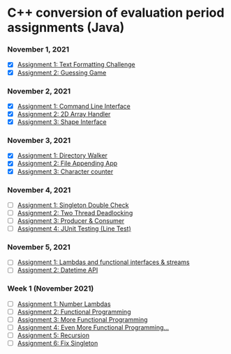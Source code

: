 # C++ conversion of evaluation period assignments (Java)

### November 1, 2021
- [x] <a href="./nov1/assignment_1">Assignment 1: Text Formatting Challenge</a>
- [x] <a href="./nov1/assignment_2">Assignment 2: Guessing Game</a>

### November 2, 2021
- [x] <a href="./nov2/assignment_1">Assignment 1: Command Line Interface</a>
- [x] <a href="./nov2/assignment_2">Assignment 2: 2D Array Handler</a>
- [x] <a href="./nov2/assignment_3">Assignment 3: Shape Interface</a>

### November 3, 2021
- [x] <a href="./nov3/assignment_1">Assignment 1: Directory Walker</a>
- [x] <a href="./nov3/assignment_2">Assignment 2: File Appending App</a>
- [x] <a href="./nov3/assignment_3">Assignment 3: Character counter</a>

### November 4, 2021
- [ ] <a href="./nov4/assignment_1">Assignment 1: Singleton Double Check</a>
- [ ] <a href="./nov4/assignment_2">Assignment 2: Two Thread Deadlocking</a>
- [ ] <a href="./nov4/assignment_3">Assignment 3: Producer & Consumer</a>
- [ ] <a href="./nov4/assignment_4">Assignment 4: JUnit Testing (Line Test)</a>

### November 5, 2021
- [ ] <a href="./nov5/assignment_1">Assignment 1: Lambdas and functional interfaces & streams</a>
- [ ] <a href="./nov5/assignment_2">Assignment 2: Datetime API</a>

### Week 1 (November 2021)
- [ ] <a href="./week1/assignment_1">Assignment 1: Number Lambdas</a>
- [ ] <a href="./week1/assignment_2">Assignment 2: Functional Programming</a>
- [ ] <a href="./week1/assignment_3">Assignment 3: More Functional Programming</a>
- [ ] <a href="./week1/assignment_4">Assignment 4: Even More Functional Programming...</a>
- [ ] <a href="./week1/assignment_5">Assignment 5: Recursion</a>
- [ ] <a href="./week1/assignment_6">Assignment 6: Fix Singleton</a>
